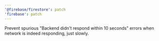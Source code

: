```yaml
---
'@firebase/firestore': patch
'firebase': patch
---
```


Prevent spurious "Backend didn't respond within 10 seconds" errors when network is indeed responding, just slowly.
